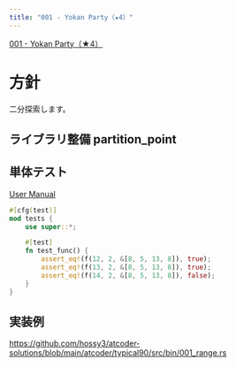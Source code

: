 ```yaml
---
title: "001 - Yokan Party（★4）"
---
```


[001 \- Yokan Party（★4）](https://atcoder.jp/contests/typical90/tasks/typical90_a)


# 方針

二分探索します。




## ライブラリ整備 partition_point

## 単体テスト

[User Manual](https://rust-analyzer.github.io/manual.html#magic-completions)

```rust
#[cfg(test)]
mod tests {
    use super::*;

    #[test]
    fn test_func() {
        assert_eq!(f(12, 2, &[8, 5, 13, 8]), true);
        assert_eq!(f(13, 2, &[8, 5, 13, 8]), true);
        assert_eq!(f(14, 2, &[8, 5, 13, 8]), false);
    }
}
```


## 実装例

https://github.com/hossy3/atcoder-solutions/blob/main/atcoder/typical90/src/bin/001_range.rs

